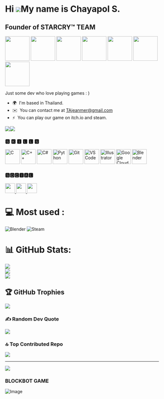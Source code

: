 Hi ![](https://user-images.githubusercontent.com/18350557/176309783-0785949b-9127-417c-8b55-ab5a4333674e.gif)My name is Chayapol S.
===================================================================================================================================

Founder of STARCRY™ TEAM
---------------------
<img src="https://github.com/user-attachments/assets/b405c163-611e-4f57-92f9-ccd889366e2c" width="80">
<img src="https://github.com/user-attachments/assets/6dafd3e7-9c3b-4eab-b3c6-d592e198fd3e" width="80">
<img src="https://github.com/user-attachments/assets/8280ba5c-8f37-4ea8-91b8-b43e48265eee" width="80">
<img src="https://github.com/user-attachments/assets/4b0d0170-d770-4781-afc7-1d228d72065c" width="80">
<img src="https://github.com/user-attachments/assets/c813cf8b-76d3-4df3-9adc-0dc5f28556f3" width="80">
<img src="https://github.com/user-attachments/assets/98d163e7-34a1-4aa2-b22f-d498ead53160" width="80">
<img src="https://github.com/user-attachments/assets/6dafd3e7-9c3b-4eab-b3c6-d592e198fd3e" width="80">

Just some dev who love playing games : )

* 🌍  I'm based in Thailand.
* ✉️  You can contact me at [TAjeanmer@gmail.com](mailto:TAjeanmer@gmail.com)
* ⚡  You can play our game on itch.io and steam.

<a href="https://www.github.com/RishAman" target="_blank" rel="noreferrer"><img
src="https://img.shields.io/github/followers/RishAman?logo=github&style=for-the-badge&color=0891b2&labelColor=1c1917" /></a><a href="https://www.x.com/STARCRYTEAM" target="_blank" rel="noreferrer"><img
src="https://img.shields.io/twitter/follow/STARCRYTEAM?logo=twitter&style=for-the-badge&color=0891b2&labelColor=1c1917"
/></a>

### 🆂 🅺 🅸 🅻 🅻 🆂 

<p align="left">
<a href="https://docs.microsoft.com/en-us/cpp/?view=msvc-170" target="_blank" rel="noreferrer"><img src="https://raw.githubusercontent.com/danielcranney/readme-generator/main/public/icons/skills/c-colored.svg" width="48" height="48" alt="C" /></a>
<a href="https://docs.microsoft.com/en-us/cpp/?view=msvc-170" target="_blank" rel="noreferrer"><img src="https://raw.githubusercontent.com/danielcranney/readme-generator/main/public/icons/skills/cplusplus-colored.svg" width="48" height="48" alt="C++" /></a>
<a href="https://docs.microsoft.com/en-us/dotnet/csharp/" target="_blank" rel="noreferrer"><img src="https://raw.githubusercontent.com/danielcranney/readme-generator/main/public/icons/skills/csharp-colored.svg" width="48" height="48" alt="C#" /></a>
<a href="https://www.python.org/" target="_blank" rel="noreferrer"><img src="https://raw.githubusercontent.com/danielcranney/readme-generator/main/public/icons/skills/python-colored.svg" width="48" height="48" alt="Python" /></a>
<a href="https://git-scm.com/" target="_blank" rel="noreferrer"><img src="https://raw.githubusercontent.com/danielcranney/readme-generator/main/public/icons/skills/git-colored.svg" width="48" height="48" alt="Git" /></a>
<a href="https://code.visualstudio.com/" target="_blank" rel="noreferrer"><img src="https://cdn.jsdelivr.net/gh/devicons/devicon/icons/vscode/vscode-original.svg" width="48" height="48" alt="VS Code" /></a>
<a href="https://www.adobe.com/uk/products/illustrator.html" target="_blank" rel="noreferrer"><img src="https://raw.githubusercontent.com/danielcranney/readme-generator/main/public/icons/skills/illustrator-colored.svg" width="48" height="48" alt="Illustrator" /></a>
<a href="https://cloud.google.com/" target="_blank" rel="noreferrer"><img src="https://raw.githubusercontent.com/danielcranney/readme-generator/main/public/icons/skills/googlecloud-colored.svg" width="48" height="48" alt="Google Cloud" /></a>
<a href="https://www.blender.org/" target="_blank" rel="noreferrer"><img src="https://raw.githubusercontent.com/danielcranney/readme-generator/main/public/icons/skills/blender-colored.svg" width="48" height="48" alt="Blender" /></a>
</p>

### 🆂🅾🅲🅸🅰🅻
<p align="left">
  <!-- Discord -->
  <a href="https://discord.com/users/blue9.0" target="_blank" rel="noreferrer">
    <picture>
      <source media="(prefers-color-scheme: dark)" srcset="https://raw.githubusercontent.com/danielcranney/readme-generator/main/public/icons/socials/discord-dark.svg" />
      <source media="(prefers-color-scheme: light)" srcset="https://raw.githubusercontent.com/danielcranney/readme-generator/main/public/icons/socials/discord.svg" />
      <img src="https://raw.githubusercontent.com/danielcranney/readme-generator/main/public/icons/socials/discord.svg" width="32" height="32" />
    </picture>
  </a>

  <!-- GitHub -->
  <a href="https://www.github.com/RishAman" target="_blank" rel="noreferrer">
    <picture>
      <source media="(prefers-color-scheme: dark)" srcset="https://raw.githubusercontent.com/danielcranney/readme-generator/main/public/icons/socials/github-dark.svg" />
      <source media="(prefers-color-scheme: light)" srcset="https://raw.githubusercontent.com/danielcranney/readme-generator/main/public/icons/socials/github.svg" />
      <img src="https://raw.githubusercontent.com/danielcranney/readme-generator/main/public/icons/socials/github.svg" width="32" height="32" />
    </picture>
  </a>

  <!-- Twitter / X -->
  <a href="https://www.x.com/STARCRYTEAM" target="_blank" rel="noreferrer">
    <picture>
      <source media="(prefers-color-scheme: dark)" srcset="https://raw.githubusercontent.com/danielcranney/readme-generator/main/public/icons/socials/twitter-dark.svg" />
      <source media="(prefers-color-scheme: light)" srcset="https://raw.githubusercontent.com/danielcranney/readme-generator/main/public/icons/socials/twitter.svg" />
      <img src="https://raw.githubusercontent.com/danielcranney/readme-generator/main/public/icons/socials/twitter.svg" width="32" height="32" />
    </picture>
  </a>
</p>




# 💻 Most used :
 ![Blender](https://img.shields.io/badge/blender-%23F5792A.svg?style=plastic&logo=blender&logoColor=white) 
 ![Steam](https://img.shields.io/badge/steam-%23000000.svg?style=plastic&logo=steam&logoColor=white)
# 📊 GitHub Stats:
![](https://github-readme-stats.vercel.app/api?username=RishAman&theme=tokyonight&hide_border=false&include_all_commits=true&count_private=false)<br/>
![](https://nirzak-streak-stats.vercel.app/?user=RishAman&theme=tokyonight&hide_border=false)<br/>
![](https://github-readme-stats.vercel.app/api/top-langs/?username=RishAman&theme=tokyonight&hide_border=false&include_all_commits=true&count_private=false&layout=compact)

## 🏆 GitHub Trophies
![](https://github-profile-trophy.vercel.app/?username=RishAman&theme=tokyonight&no-frame=false&no-bg=false&margin-w=4)

### ✍️ Random Dev Quote
![](https://quotes-github-readme.vercel.app/api?type=horizontal&theme=tokyonight)

### 🔝 Top Contributed Repo
![](https://github-contributor-stats.vercel.app/api?username=RishAman&limit=5&theme=tokyonight&combine_all_yearly_contributions=true)

---
[![](https://visitcount.itsvg.in/api?id=RishAman&icon=0&color=0)](https://visitcount.itsvg.in)
### BLOCKBOT GAME
![Image](https://github.com/user-attachments/assets/a7fcf7b4-1462-4d84-ac7f-0591d5a4bc7f)

